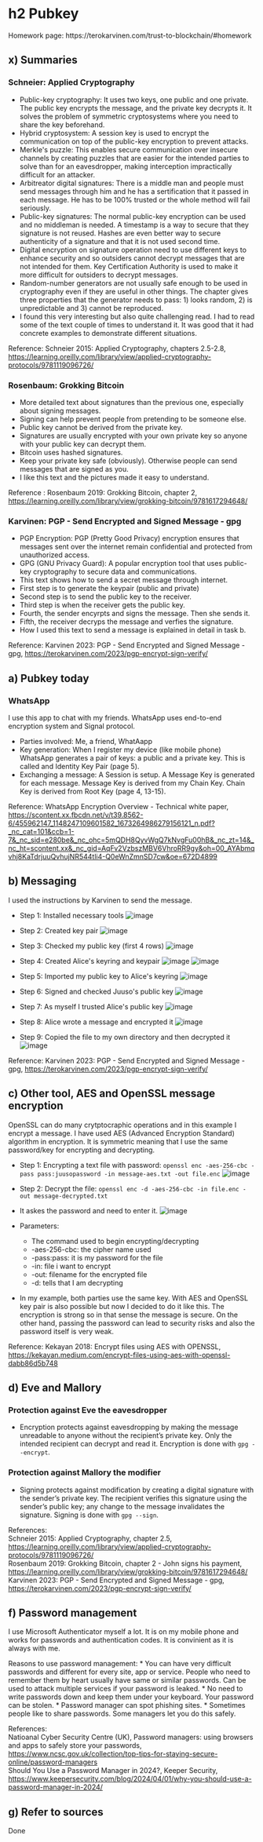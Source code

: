 # h2 Pubkey
<p>Homework page: https://terokarvinen.com/trust-to-blockchain/#homework</p>

## x) Summaries
### Schneier: Applied Cryptography
* Public-key cryptography: It uses two keys, one public and one private. The public key encrypts the message, and the private key decrypts it. It solves the problem of symmetric cryptosystems where you need to share the key beforehand.
* Hybrid cryptosystem: A session key is used to encrypt the communication on top of the public-key encryption to prevent attacks.
* Merkle's puzzle: This enables secure communication over insecure channels by creating puzzles that are easier for the intended parties to solve than for an eavesdropper, making interception impractically difficult for an attacker.
* Arbitreator digital signatures: There is a middle man and people must send messages through him and he has a sertification that it passed in each message. He has to be 100% trusted or the whole method will fail seriously.
* Public-key signatures: The normal public-key encryption can be used and no middleman is needed. A timestamp is a way to secure that they signature is not reused. Hashes are even better way to secure authenticity of a signature and that it is not used second time.
* Digital encryption on signature operation need to use different keys to enhance security and so outsiders cannot decrypt messages that are not intended for them. Key Certification Authority is used to make it more difficult for outsiders to decrypt messages.
* Random-number generators are not usually safe enough to be used in cryptography even if they are useful in other things. The chapter gives three properties that the generator needs to pass: 1) looks random, 2) is unpredictable and 3) cannot be reproduced.
* I found this very interesting but also quite challenging read. I had to read some of the text couple of times to understand it. It was good that it had concrete examples to demonstrate different situations.

Reference: Schneier 2015: Applied Cryptography, chapters 2.5-2.8, https://learning.oreilly.com/library/view/applied-cryptography-protocols/9781119096726/

### Rosenbaum: Grokking Bitcoin
* More detailed text about signatures than the previous one, especially about signing messages.
* Signing can help prevent people from pretending to be someone else.
* Public key cannot be derived from the private key.
* Signatures are usually encrypted with your own private key so anyone with your public key can decrypt them.
* Bitcoin uses hashed signatures.
* Keep your private key safe (obviously). Otherwise people can send messages that are signed as you.
* I like this text and the pictures made it easy to understand.

Reference : Rosenbaum 2019: Grokking Bitcoin, chapter 2, https://learning.oreilly.com/library/view/grokking-bitcoin/9781617294648/

### Karvinen: PGP - Send Encrypted and Signed Message - gpg
* PGP Encryption: PGP (Pretty Good Privacy) encryption ensures that messages sent over the internet remain confidential and protected from unauthorized access.
* GPG (GNU Privacy Guard): A popular encryption tool that uses public-key cryptography to secure data and communications.
* This text shows how to send a secret message through internet.
* First step is to generate the keypair (public and private)
* Second step is to send the public key to the receiver.
* Third step is when the receiver gets the public key.
* Fourth, the sender encyrpts and signs the message. Then she sends it.
* Fifth, the receiver decryps the message and verfies the signature.
* How I used this text to send a message is explained in detail in task b.

Reference: Karvinen 2023: PGP - Send Encrypted and Signed Message - gpg, https://terokarvinen.com/2023/pgp-encrypt-sign-verify/

## a) Pubkey today  
### WhatsApp
<p>I use this app to chat with my friends. WhatsApp uses end-to-end encryption system and Signal protocol.</p>

* Parties involved: Me, a friend, WhatAapp
* Key generation: When I register my device (like mobile phone) WhatsApp generates a pair of keys: a public and a private key. This is called and Identity Key Pair (page 5).
* Exchanging a message: A Session is setup. A Message Key is generated for each message. Message Key is derived from my Chain Key. Chain Key is derived from Root Key (page 4, 13-15).

Reference: WhatsApp Encryption Overview - Technical white paper, https://scontent.xx.fbcdn.net/v/t39.8562-6/455962147_1148247109601582_1673264986279156121_n.pdf?_nc_cat=101&ccb=1-7&_nc_sid=e280be&_nc_ohc=5mQDH8QyvWgQ7kNvgFu00hB&_nc_zt=14&_nc_ht=scontent.xx&_nc_gid=AqFv2VzbszMBV6VhroRR9gy&oh=00_AYAbmqvhj8KaTdrjuuQvhujNR544tli4-Q0eWnZmnSD7cw&oe=672D4899

## b) Messaging
<p>I used the instructions by Karvinen to send the message.</p>

* Step 1: Installed necessary tools
![image](https://github.com/user-attachments/assets/5aadabb4-a91a-480e-98d8-1c2526963d97)

* Step 2: Created key pair
![image](https://github.com/user-attachments/assets/c8c5a5c2-40ff-43b0-a313-ca0f412be572)

* Step 3: Checked my public key (first 4 rows)
![image](https://github.com/user-attachments/assets/07a5cb8d-fa2b-4181-95d0-4f953de85313)

* Step 4: Created Alice's keyring and keypair
![image](https://github.com/user-attachments/assets/f389b9b2-aeb0-48c9-83af-10a65a9d893d)
![image](https://github.com/user-attachments/assets/21e1b06c-e30c-4d4c-a686-5802a23c109c)

* Step 5: Imported my public key to Alice's keyring
![image](https://github.com/user-attachments/assets/67425430-debc-4609-bd4b-368c20af27ab)

* Step 6: Signed and checked Juuso's public key
![image](https://github.com/user-attachments/assets/cf55ff38-52a4-4ca2-851b-d95b918e3bd2)

* Step 7: As myself I trusted Alice's public key
![image](https://github.com/user-attachments/assets/fa45bc18-fec6-4287-96b3-aeeff63e8410)

* Step 8: Alice wrote a message and encrypted it
![image](https://github.com/user-attachments/assets/d400c8e1-5fdb-4be4-9907-8906b179e12c)

* Step 9: Copied the file to my own directory and then decrypted it
![image](https://github.com/user-attachments/assets/de07e449-7dfc-41c2-88b4-49e4844ad3d6)

Reference: Karvinen 2023: PGP - Send Encrypted and Signed Message - gpg, https://terokarvinen.com/2023/pgp-encrypt-sign-verify/

## c) Other tool, AES and OpenSSL message encryption
<p>OpenSSL can do many crytptocraphic operations and in this example I encrypt a message. I have used AES (Advanced Encryption Standard) algorithm in encryption. It is symmetric meaning that I use the same password/key for encrypting and decrypting.</p>

* Step 1: Encrypting a text file with password: `openssl enc -aes-256-cbc -pass pass:juusopassword -in message-aes.txt -out file.enc`
![image](https://github.com/user-attachments/assets/bbc0f425-6ec2-4d8b-a1c3-303809ad54c3)


* Step 2: Decrypt the file: `openssl enc -d -aes-256-cbc -in file.enc -out message-decrypted.txt`
* It askes the password and need to enter it.
![image](https://github.com/user-attachments/assets/cddce23f-bceb-4e42-8ac2-c09708773262)

* Parameters:
  * The command used to begin encrypting/decrypting
  * -aes-256-cbc: the cipher name used
  * -pass:pass: it is my password for the file
  * -in: file i want to encrypt
  * -out: filename for the encrypted file
  * -d: tells that I am decrypting
* In my example, both parties use the same key. With AES and OpenSSL key pair is also possible but now I decided to do it like this. The encryption is strong so in that sense the message is secure. On the other hand, passing the password can lead to security risks and also the password itself is very weak.

Reference: Kekayan 2018: Encrypt files using AES with OPENSSL, https://kekayan.medium.com/encrypt-files-using-aes-with-openssl-dabb86d5b748

## d) Eve and Mallory
### Protection against Eve the eavesdropper
* Encryption protects against eavesdropping by making the message unreadable to anyone without the recipient’s private key. Only the intended recipient can decrypt and read it. Encryption is done with `gpg --encrypt`.

### Protection against Mallory the modifier
* Signing protects against modification by creating a digital signature with the sender’s private key. The recipient verifies this signature using the sender’s public key; any change to the message invalidates the signature. Signing is done with `gpg --sign`.

References: <br>
Schneier 2015: Applied Cryptography, chapter 2.5, https://learning.oreilly.com/library/view/applied-cryptography-protocols/9781119096726/
<br>
Rosenbaum 2019: Grokking Bitcoin, chapter 2 - John signs his payment, https://learning.oreilly.com/library/view/grokking-bitcoin/9781617294648/
<br>
Karvinen 2023: PGP - Send Encrypted and Signed Message - gpg, https://terokarvinen.com/2023/pgp-encrypt-sign-verify/

## f) Password management
<p>I use Microsoft Authenticator myself a lot. It is on my mobile phone and works for passwords and authentication codes. It is convinient as it is always with me.</p>
Reasons to use password management:
* You can have very difficult passwords and different for every site, app or service. People who need to remember them by heart usually have same or similar passwords. Can be used to attack multiple services if your password is leaked.
* No need to write passwords down and keep them under your keyboard. Your password can be stolen.
* Password manager can spot phishing sites.
* Sometimes people like to share passwords. Some managers let you do this safely.

References: <br>
Natioanal Cyber Security Centre (UK), Password managers: using browsers and apps to safely store your passwords, https://www.ncsc.gov.uk/collection/top-tips-for-staying-secure-online/password-managers
<br>
Should You Use a Password Manager in 2024?, Keeper Security, https://www.keepersecurity.com/blog/2024/04/01/why-you-should-use-a-password-manager-in-2024/

## g) Refer to sources
<p>Done</p>



